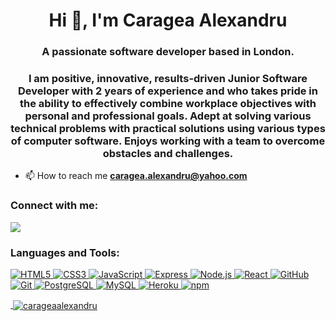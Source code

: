<h1 align="center">Hi 👋, I'm Caragea Alexandru</h1>

<h3 align="center">A passionate software developer based in London.</h3>
<h3 align="center">I am positive, innovative, results-driven Junior Software Developer with 2 years of experience and who takes pride in the ability to effectively combine workplace objectives with personal and professional goals. Adept at solving various technical problems with practical solutions using various types of computer software.
Enjoys working with a team to overcome obstacles and challenges.</h3>


- 📫 How to reach me **caragea.alexandru@yahoo.com**

<h3  align="left">Connect with me:</h3>
<p  align="left">
<a  href="https://www.linkedin.com/in/carageaalexandru/" target="_blank"><img src="https://img.shields.io/badge/LinkedIn-0a66c2.svg?logo=linkedin&style=flat-square" /></a>
</p>

<h3  align="left">Languages and Tools:</h3>

<p  align="center"> <a  href="https://www.w3schools.com/css/"  target="_blank"  rel="noreferrer">

![HTML5](https://img.shields.io/badge/HTML5-ececec.svg?logo=html5&style=flat-square) ![CSS3](https://img.shields.io/badge/CSS3-2572b6.svg?logo=css3&style=flat-square) ![JavaScript](https://img.shields.io/badge/JavaScript-000.svg?logo=javascript&style=flat-square) ![Express](https://img.shields.io/badge/Express-000.svg?logo=express&style=flat-square) ![Node.js](https://img.shields.io/badge/Node.js-323232.svg?logo=node.js&style=flat-square) ![React](https://img.shields.io/badge/React-20232a.svg?logo=react&style=flat-square) ![GitHub](https://img.shields.io/badge/GitHub-181717.svg?logo=github&style=flat-square) ![Git](https://img.shields.io/badge/Git-f0efe7.svg?logo=git&style=flat-square)  ![PostgreSQL](https://img.shields.io/badge/PostgreSQL-fff.svg?logo=postgresql&style=flat-square) ![MySQL](https://img.shields.io/badge/MySQL-f29111.svg?logo=mysql&style=flat-square) ![Heroku](https://img.shields.io/badge/Heroku-430098.svg?logo=heroku&style=flat-square) ![npm](https://img.shields.io/badge/npm-cb3837.svg?logo=npm&style=flat-square)

<p>&nbsp;<img align="center" src="https://github-readme-stats.vercel.app/api?username=carageaalexandru&theme=dracula&show_icons=true&locale=en" alt="carageaalexandru"/></p>
